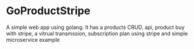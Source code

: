 # GoProductStripe
A simple web app using golang. It has a products CRUD, api, product buy with stripe, a vitrual transmssion, subscription plan using stripe and simple microservice example
